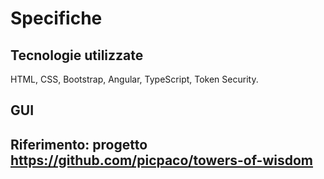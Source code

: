 # Specifiche

## Tecnologie utilizzate

HTML, CSS, Bootstrap, Angular, TypeScript, Token Security.

## GUI

## Riferimento: progetto https://github.com/picpaco/towers-of-wisdom
